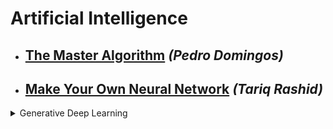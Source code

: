 # Artificial Intelligence
- ## [The Master Algorithm](https://www.amazon.com/Master-Algorithm-Ultimate-Learning-Machine/dp/0465094279) _(Pedro Domingos)_
- ## [Make Your Own Neural Network](https://www.amazon.com/Make-Your-Own-Neural-Network/dp/1530826608) _(Tariq Rashid)_
<details><summary>Generative Deep Learning</summary>
<p>
- ## [Generative Deep Learning](https://www.amazon.com/Generative-Deep-Learning-Teaching-Machines/dp/1492041947) _(David Foster)_
  - [source code](https://github.com/davidADSP/GDL_code)
  - [Learn Python](https://www.learnpython.org/)
  - [Hands-On Machine Learning with Scikit-Learn, Keras, and TensorFlow](https://www.amazon.com/Hands-Machine-Learning-Scikit-Learn-TensorFlow/dp/1492032646) _(Aurelien Geron)_
  - [Deep Learning with Python](https://www.amazon.com/Deep-Learning-Python-Francois-Chollet/dp/1617294438) _(Francois Chollet)_
  - [Papers With Code](https://paperswithcode.com/)
  - [Google Colaboratory](https://colab.research.google.com/)
</p>
</details>
